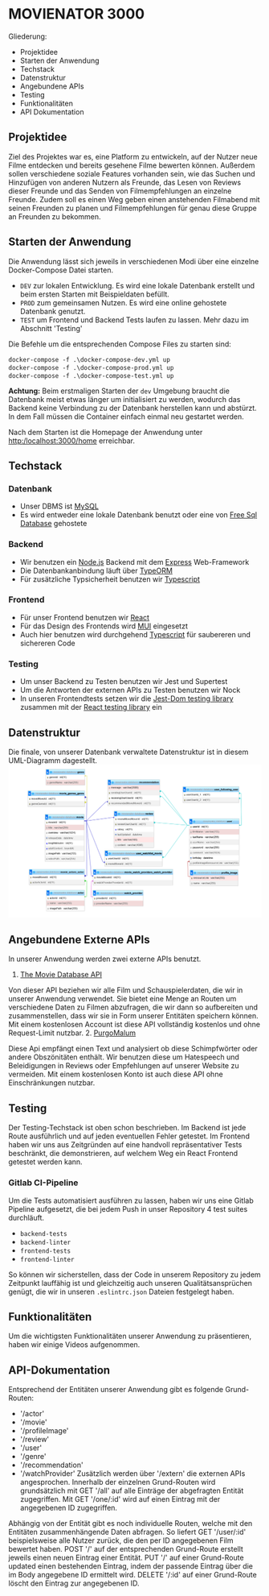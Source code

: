 # MOVIENATOR 3000

Gliederung:

- Projektidee
- Starten der Anwendung
- Techstack
- Datenstruktur
- Angebundene APIs
- Testing
- Funktionalitäten
- API Dokumentation


## Projektidee
Ziel des Projektes war es, eine Platform zu entwickeln, auf der Nutzer neue Filme entdecken und bereits gesehene Filme bewerten können. Außerdem sollen verschiedene soziale Features
vorhanden sein, wie das Suchen und Hinzufügen von anderen Nutzern als Freunde, das Lesen von Reviews dieser Freunde und das Senden von Filmempfehlungen an einzelne Freunde. Zudem 
soll es einen Weg geben einen anstehenden Filmabend mit seinen Freunden zu planen und Filmempfehlungen für genau diese Gruppe an Freunden zu bekommen.

## Starten der Anwendung

Die Anwendung lässt sich jeweils in verschiedenen Modi über eine einzelne Docker-Compose Datei starten.

- `DEV` zur lokalen Entwicklung. Es wird eine lokale Datenbank erstellt und beim ersten Starten mit Beispieldaten befüllt. 
- `PROD` zum gemeinsamen Nutzen. Es wird eine online gehostete Datenbank genutzt.
- `TEST` um Frontend und Backend Tests laufen zu lassen. Mehr dazu im Abschnitt 'Testing'

Die Befehle um die entsprechenden Compose Files zu starten sind:

    docker-compose -f .\docker-compose-dev.yml up
    docker-compose -f .\docker-compose-prod.yml up
    docker-compose -f .\docker-compose-test.yml up

**Achtung:** Beim erstmaligen Starten der `dev` Umgebung braucht die Datenbank meist etwas länger um initialisiert zu werden, wodurch das Backend keine Verbindung zu der Datenbank
herstellen kann und abstürzt. In dem Fall müssen die Container einfach einmal neu gestartet werden.

Nach dem Starten ist die Homepage der Anwendung unter [http:/localhost:3000/home](http:/localhost:3000/home) erreichbar.

## Techstack
### Datenbank
- Unser DBMS ist [MySQL](https://www.mysql.com/de/) 
- Es wird entweder eine lokale Datenbank benutzt oder eine von [Free Sql Database](https://www.freesqldatabase.com/) gehostete
### Backend
- Wir benutzen ein [Node.js](https://nodejs.org/en/) Backend mit dem [Express](https://expressjs.com/de/) Web-Framework
- Die Datenbankanbindung läuft über [TypeORM](https://typeorm.io/)
- Für zusätzliche Typsicherheit benutzen wir [Typescript](https://www.typescriptlang.org/)
### Frontend
- Für unser Frontend benutzen wir [React](https://reactjs.org/)
- Für das Design des Frontends wird [MUI](https://mui.com/) eingesetzt
- Auch hier benutzen wird durchgehend [Typescript](https://www.typescriptlang.org/) für saubereren und sichereren Code
### Testing
 - Um unser Backend zu Testen benutzen wir Jest und Supertest
 - Um die Antworten der externen APIs zu Testen benutzen wir Nock
 - In unseren Frontendtests setzen wir die [Jest-Dom testing library](https://testing-library.com/docs/ecosystem-jest-dom/) zusammen mit der [React testing library](https://testing-library.com/docs/react-testing-library/intro/) ein

## Datenstruktur
Die finale, von unserer Datenbank verwaltete Datenstruktur ist in diesem UML-Diagramm dagestellt.
![UML-Diagramm](.\db-schema-11-2-23.PNG)

## Angebundene Externe APIs
In unserer Anwendung werden zwei externe APIs benutzt.
1. [The Movie Database API](https://developers.themoviedb.org/3/getting-started/introduction)

Von dieser API beziehen wir alle Film und Schauspielerdaten, die wir in unserer Anwendung verwendet. Sie bietet eine Menge an Routen um verschiedene Daten zu Filmen abzufragen,
die wir dann so aufbereiten und zusammenstellen, dass wir sie in Form unserer Entitäten speichern können. Mit einem kostenlosen Account ist diese API vollständig kostenlos und
ohne Request-Limit nutzbar.
2. [PurgoMalum](https://rapidapi.com/de/community/api/purgomalum-1)

Diese Api empfängt einen Text und analysiert ob diese Schimpfwörter oder andere Obszönitäten enthält. Wir benutzen diese um Hatespeech und Beleidigungen in Reviews oder Empfehlungen auf unserer Website zu vermeiden.
Mit einem kostenlosen Konto ist auch diese API ohne Einschränkungen nutzbar.

## Testing
Der Testing-Techstack ist oben schon beschrieben. Im Backend ist jede Route ausführlich und auf jeden eventuellen Fehler getestet. Im Frontend haben wir uns aus Zeitgründen auf eine handvoll repräsentativer Tests beschränkt,
die demonstrieren, auf welchem Weg ein React Frontend getestet werden kann.

### Gitlab CI-Pipeline
Um die Tests automatisiert ausführen zu lassen, haben wir uns eine Gitlab Pipeline aufgesetzt, die bei jedem Push in unser Repository 4 test suites durchläuft.

- `backend-tests`
- `backend-linter`
- `frontend-tests`
- `frontend-linter`

So können wir sicherstellen, dass der Code in unserem Repository zu jedem Zeitpunkt lauffähig ist und gleichzeitig auch unseren Qualitätsansprüchen genügt, die wir in unseren `.eslintrc.json` Dateien festgelegt haben.

## Funktionalitäten
Um die wichtigsten Funktionalitäten unserer Anwendung zu präsentieren, haben wir einige Videos aufgenommen.

## API-Dokumentation

Entsprechend der Entitäten unserer Anwendung gibt es folgende Grund-Routen: 
- '/actor' 
- '/movie' 
- '/profileImage' 
- '/review' 
- '/user' 
- '/genre' 
- '/recommendation' 
- '/watchProvider' 
Zusätzlich werden über '/extern' die externen APIs angesprochen. 
Innerhalb der einzelnen Grund-Routen wird grundsätzlich mit GET '/all' auf alle Einträge der abgefragten Entität zugegriffen. Mit GET '/one/:id' wird auf einen Eintrag mit der angegebenen ID zugegriffen. 

Abhängig von der Entität gibt es noch individuelle Routen, welche mit den Entitäten zusammenhängende Daten abfragen. So liefert GET '/user/:id' beispielsweise alle Nutzer zurück, die den per ID angegebenen Film bewertet haben. POST '/' auf der entsprechenden Grund-Route erstellt jeweils einen neuen Eintrag einer Entität. PUT '/' auf einer Grund-Route updated einen bestehenden Eintrag, indem der passende Eintrag über die im Body angegebene ID ermittelt wird. DELETE '/:id' auf einer Grund-Route löscht den Eintrag zur angegebenen ID.
